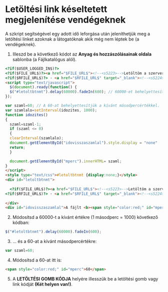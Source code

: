 # Letöltési link késeltetett megjelenítése vendégeknek

A szkript segítségével egy adott idő leforgása után jeleníthetjük meg a letöltési linket azoknak a látogatóknak akik még nem léptek be (a vendégeknek).

1. Illeszd be a következő kódot az **Anyag és hozzászólásainak oldala** sablonba (a Fájlkatalógus alól).

```html
<?if($USER_LOGGED_IN$)?>
<?if($FILE_URL$)?><a href="$FILE_URL$"><!--<s5223>-->Letöltöm a szerverről<!--</s>--></a> ($FILE_SIZE$)<?endif?>
<?if($RFILE_URL$)?> · <a href="$RFILE_URL$" target="_blank"><!--<s5224>-->Letöltés távoli szerverről<!--</s>--></a> ($RFILE_SIZE$)<?endif?><?else?>
<script type="text/javascript">  
  $(document).ready(function() {  
  $("#letoltbtnmt").delay(60000).fadeIn(600); // 60000-et behelyettesítjük a kívánt értékkel (10000 = 10 másodperc)  
});  

var szaml=60; // A 60-at behelyettesítjük a kívánt másodpercértékkel.  
var szamlalo=setInterval(idozites, 1000);  
function idozites()  
{  
  szaml=szaml-1;  
  if (szaml <= 0)  
  {  
  clearInterval(szamlalo);  
  document.getElementById("idovisszaszamlal").style.display = "none"  
  return;  
  }  

  document.getElementById("mperc").innerHTML= szaml;  
}  
</script>  
<style type="text/css">#letoltbtnmt {display:none;}</style>  
<div id="letoltbtnmt">
   
  <?if($FILE_URL$)?><a href="$FILE_URL$"><!--<s5223>-->Letöltöm a szerverről<!--</s>--></a> ($FILE_SIZE$)<?endif?>
<?if($RFILE_URL$)?> · <a href="$RFILE_URL$" target="_blank"><!--<s5224>-->Letöltés távoli szerverről<!--</s>--></a> ($RFILE_SIZE$)<?endif?>
   
</div>
<div id="idovisszaszamlal">A fájlt <b><span style="color:red;" id="mperc">60</span></b> másodperc múlva töltheted le. <a href="$LOGIN_LINK$">Jelentkezz be</a>, vagy <a href="$REGISTER_LINK$">regisztrálj</a>, ha nem szeretnél várni.</div><?endif?>
```

2. Módosítsd a 60000-t a kívánt értékre (1 másodperc = 1000) következő kódban:
```javascript
$("#letoltbtnmt").delay(60000).fadeIn(600);
```

3. ... és a 60-at a kívánt másodpercértékre:
```javascript
var szaml=60;
```


4. Módosítsd a 60-at itt is:
```html
<span style="color:red;" id="mperc">60</span>
```


5. A **LETÖLTÉSI GOMB KÓDJA** helyére illesszük be a letöltési gomb vagy link kódját **(Két helyen van!)**.
